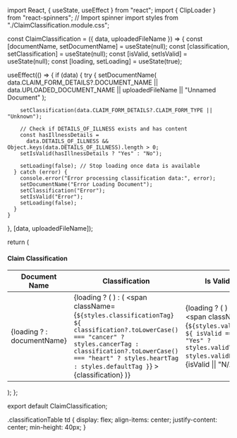 import React, { useState, useEffect } from "react";
import { ClipLoader } from "react-spinners"; // Import spinner
import styles from "./ClaimClassification.module.css";

const ClaimClassification = ({ data, uploadedFileName }) => {
  const [documentName, setDocumentName] = useState(null);
  const [classification, setClassification] = useState(null);
  const [isValid, setIsValid] = useState(null);
  const [loading, setLoading] = useState(true);

  useEffect(() => {
    if (data) {
      try {
        setDocumentName(
          data.CLAIM_FORM_DETAILS?.DOCUMENT_NAME ||
            data.UPLOADED_DOCUMENT_NAME ||
            uploadedFileName ||
            "Unnamed Document"
        );

        setClassification(data.CLAIM_FORM_DETAILS?.CLAIM_FORM_TYPE || "Unknown");

        // Check if DETAILS_OF_ILLNESS exists and has content
        const hasIllnessDetails =
          data.DETAILS_OF_ILLNESS && Object.keys(data.DETAILS_OF_ILLNESS).length > 0;
        setIsValid(hasIllnessDetails ? "Yes" : "No");

        setLoading(false); // Stop loading once data is available
      } catch (error) {
        console.error("Error processing classification data:", error);
        setDocumentName("Error Loading Document");
        setClassification("Error");
        setIsValid("Error");
        setLoading(false);
      }
    }
  }, [data, uploadedFileName]);

  return (
    <div className={styles.claimClassificationContainer}>
      <h4>Claim Classification</h4>
      <table className={styles.classificationTable}>
        <thead>
          <tr>
            <th>Document Name</th>
            <th>Classification</th>
            <th>Is Valid?</th>
          </tr>
        </thead>
        <tbody>
          <tr>
            <td>
              {loading ? <ClipLoader size={20} color="#2d3748" /> : documentName}
            </td>
            <td>
              {loading ? (
                <ClipLoader size={20} color="#2d3748" />
              ) : (
                <span
                  className={`${styles.classificationTag} ${
                    classification?.toLowerCase() === "cancer"
                      ? styles.cancerTag
                      : classification?.toLowerCase() === "heart"
                      ? styles.heartTag
                      : styles.defaultTag
                  }`}
                >
                  {classification}
                </span>
              )}
            </td>
            <td>
              {loading ? (
                <ClipLoader size={20} color="#2d3748" />
              ) : (
                <span
                  className={`${styles.validTag} ${
                    isValid === "Yes" ? styles.validYes : styles.validNo
                  }`}
                >
                  {isValid || "N/A"}
                </span>
              )}
            </td>
          </tr>
        </tbody>
      </table>
    </div>
  );
};

export default ClaimClassification;


.classificationTable td {
  display: flex;
  align-items: center;
  justify-content: center;
  min-height: 40px;
}
